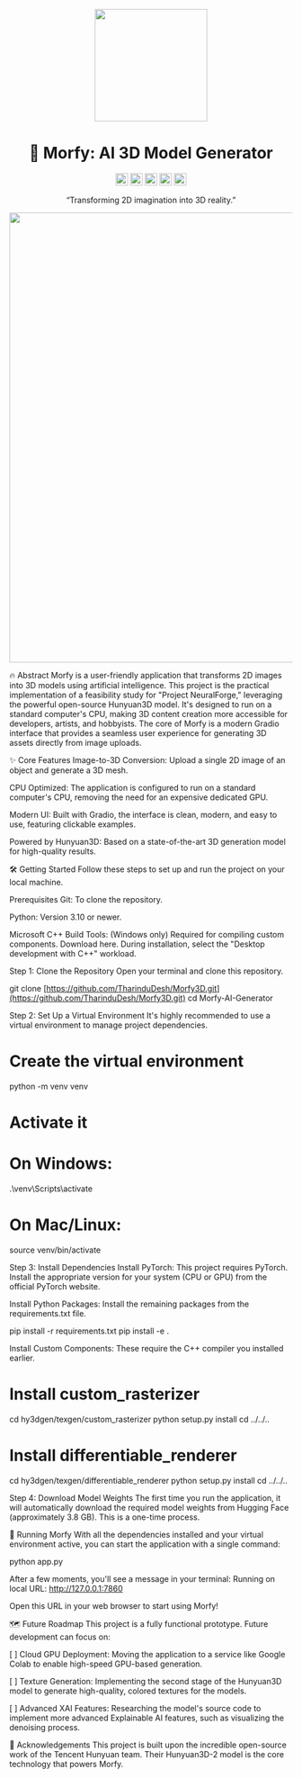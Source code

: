 <p align="center">
<!-- You can replace this with a custom logo image if you create one -->
<img src="https://i.imgur.com/U539doJ.png" width="200">
</p>

<h1 align="center">🤖 Morfy: AI 3D Model Generator</h1>

<div align="center">
<a href="https://www.google.com/search?q=https://github.com/your-username/Morfy-AI-Generator" target="_blank"><img src="https://www.google.com/search?q=https://img.shields.io/badge/GitHub-Repo-blue.svg%3Flogo%3Dgithub" height="22px"></a>
<a href="#"><img src="https://www.google.com/search?q=https://img.shields.io/badge/Python-3.10%2B-blue%3Flogo%3Dpython" height="22px"></a>
<a href="#"><img src="https://www.google.com/search?q=https://img.shields.io/badge/UI-Gradio-orange%3Flogo%3Dgradio" height="22px"></a>
<a href="#"><img src="https://www.google.com/search?q=https://img.shields.io/badge/Platform-CPU%2520Ready-lightgrey" height="22px"></a>
<a href="#-future-roadmap" target="_blank"><img src="https://www.google.com/search?q=https://img.shields.io/badge/Future-Google%2520Colab-yellow.svg%3Flogo%3Dgooglecolab" height="22px"></a>
</div>

<p align="center">
“Transforming 2D imagination into 3D reality.”
</p>

<p align="center">
<img src="https://i.imgur.com/45uFcZj.png" width="800">
<br>

</p>

🔥 Abstract
Morfy is a user-friendly application that transforms 2D images into 3D models using artificial intelligence. This project is the practical implementation of a feasibility study for "Project NeuralForge," leveraging the powerful open-source Hunyuan3D model. It's designed to run on a standard computer's CPU, making 3D content creation more accessible for developers, artists, and hobbyists. The core of Morfy is a modern Gradio interface that provides a seamless user experience for generating 3D assets directly from image uploads.

✨ Core Features
Image-to-3D Conversion: Upload a single 2D image of an object and generate a 3D mesh.

CPU Optimized: The application is configured to run on a standard computer's CPU, removing the need for an expensive dedicated GPU.

Modern UI: Built with Gradio, the interface is clean, modern, and easy to use, featuring clickable examples.

Powered by Hunyuan3D: Based on a state-of-the-art 3D generation model for high-quality results.

🛠️ Getting Started
Follow these steps to set up and run the project on your local machine.

Prerequisites
Git: To clone the repository.

Python: Version 3.10 or newer.

Microsoft C++ Build Tools: (Windows only) Required for compiling custom components. Download here. During installation, select the "Desktop development with C++" workload.

Step 1: Clone the Repository
Open your terminal and clone this repository.

git clone [https://github.com/TharinduDesh/Morfy3D.git](https://github.com/TharinduDesh/Morfy3D.git)
cd Morfy-AI-Generator

Step 2: Set Up a Virtual Environment
It's highly recommended to use a virtual environment to manage project dependencies.

# Create the virtual environment
python -m venv venv

# Activate it
# On Windows:
.\venv\Scripts\activate
# On Mac/Linux:
source venv/bin/activate

Step 3: Install Dependencies
Install PyTorch: This project requires PyTorch. Install the appropriate version for your system (CPU or GPU) from the official PyTorch website.

Install Python Packages: Install the remaining packages from the requirements.txt file.

pip install -r requirements.txt
pip install -e .

Install Custom Components: These require the C++ compiler you installed earlier.

# Install custom_rasterizer
cd hy3dgen/texgen/custom_rasterizer
python setup.py install
cd ../../..

# Install differentiable_renderer
cd hy3dgen/texgen/differentiable_renderer
python setup.py install
cd ../../..

Step 4: Download Model Weights
The first time you run the application, it will automatically download the required model weights from Hugging Face (approximately 3.8 GB). This is a one-time process.

🚀 Running Morfy
With all the dependencies installed and your virtual environment active, you can start the application with a single command:

python app.py

After a few moments, you'll see a message in your terminal:
Running on local URL:  http://127.0.0.1:7860

Open this URL in your web browser to start using Morfy!

🗺️ Future Roadmap
This project is a fully functional prototype. Future development can focus on:

[ ] Cloud GPU Deployment: Moving the application to a service like Google Colab to enable high-speed GPU-based generation.

[ ] Texture Generation: Implementing the second stage of the Hunyuan3D model to generate high-quality, colored textures for the models.

[ ] Advanced XAI Features: Researching the model's source code to implement more advanced Explainable AI features, such as visualizing the denoising process.

🙏 Acknowledgements
This project is built upon the incredible open-source work of the Tencent Hunyuan team. Their Hunyuan3D-2 model is the core technology that powers Morfy.